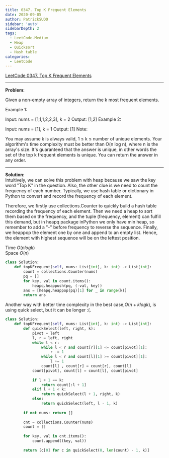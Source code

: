 ```yaml
---
title: 0347. Top K Frequent Elements 
date: 2020-09-05
author: PatrickSUDO
sidebar: 'auto'
sidebarDepth: 2
tags: 
  - LeetCode-Medium
  - Heap
  - Quicksort
  - Hash table
categories:
  - LeetCode
---
```

[LeetCode 0347. Top K Frequent Elements](https://leetcode.com/problems/top-k-frequent-elements/)

---
**Problem:** <br/>




Given a non-empty array of integers, return the k most frequent elements.

Example 1:

Input: nums = [1,1,1,2,2,3], k = 2
Output: [1,2]
Example 2:

Input: nums = [1], k = 1
Output: [1]
Note:

You may assume k is always valid, 1 ≤ k ≤ number of unique elements.
Your algorithm's time complexity must be better than O(n log n), where n is the array's size.
It's guaranteed that the answer is unique, in other words the set of the top k frequent elements is unique.
You can return the answer in any order.

---
**Solution:** <br/>
Intuitively, we can solve this problem with heap because we saw the key word "Top K" in the question. Also, the other clue is we need to count the frequency of each number. Typically, we use hash table or dictionary in Python to convert and record the frequency of each element. 

Therefore, we firstly use collections.Counter to quickly build a hash table recording the frequency of each element. Then we need a heap to sort them based on the frequency, and the tuple (frequency, element) can fulfill this demand, but in heapq package inPython we only have min heap, so remember to add a "-" before frequency to reverse the sequence. Finally, we heappop the element one by one and append to an empty list. Hence, the element with highest sequence will be on the leftest position.

Time $O(nlogk)$  <br />
Space $O(n)$


```python
class Solution:
    def topKFrequent(self, nums: List[int], k: int) -> List[int]:
        count = collections.Counter(nums)
        pq = []
        for key, val in count.items():
            heapq.heappush(pq, (-val, key))
        ans = [heapq.heappop(pq)[1] for _ in range(k)]
        return ans
```

Another way with better time complexity in the best case,$O(n + klogk)$, is using quick select, but it can be longer :(.

```python
class Solution:
    def topKFrequent(self, nums: List[int], k: int) -> List[int]:
        def quickSelect(left, right, k):
            pivot = left
            l, r = left, right
            while l < r:
                while l < r and count[r][1] <= count[pivot][1]:
                    r -= 1
                while l < r and count[l][1] >= count[pivot][1]:
                    l += 1
                count[l] , count[r] = count[r], count[l]
            count[pivot], count[l] = count[l], count[pivot]
            
            if l + 1 == k:
                return count[:l + 1]
            elif l + 1 < k:
                return quickSelect(l + 1, right, k)
            else:
                return quickSelect(left, l - 1, k)
        
        if not nums: return []
        
        cnt = collections.Counter(nums)
        count = []
        
        for key, val in cnt.items():
            count.append((key, val))
            
        return [c[0] for c in quickSelect(0, len(count) - 1, k)]
        
```





